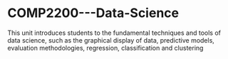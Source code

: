 # COMP2200---Data-Science
This unit introduces students to the fundamental techniques and tools of data science, such as the graphical display of data, predictive models, evaluation methodologies, regression, classification and clustering
